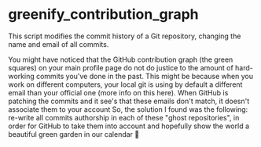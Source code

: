 # greenify_contribution_graph
This script modifies the commit history of a Git repository, changing the name and email of all commits.

You might have noticed that the GitHub contribution graph (the green squares) on your main profile page do not do justice to the amount of hard-working commits you've done in the past. This might be because when you work on different computers, your local git is using by default a different email than your official one (more info on this here). When GitHub is patching the commits and it see's that these emails don't match, it doesn't associate them to your account So, the solution I found was the following: re-write all commits authorship in each of these "ghost repositories", in order for GitHub to take them into account and hopefully show the world a beautiful green garden in our calendar :green_heart:
